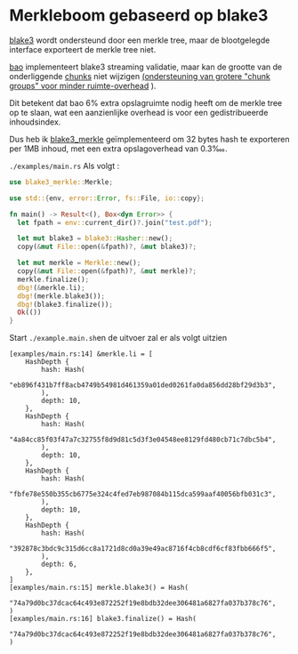 # Merkleboom gebaseerd op blake3

[blake3](https://github.com/BLAKE3-team/BLAKE3) wordt ondersteund door een merkle tree, maar de blootgelegde interface exporteert de merkle tree niet.

[bao](https://github.com/oconnor663/bao) implementeert blake3 streaming validatie, maar kan de grootte van de onderliggende [chunks](https://github.com/oconnor663/bao/issues/34) niet wijzigen [(ondersteuning van grotere "chunk groups" voor minder ruimte-overhead](https://github.com/oconnor663/bao/issues/34) ).

Dit betekent dat bao 6% extra opslagruimte nodig heeft om de merkle tree op te slaan, wat een aanzienlijke overhead is voor een gedistribueerde inhoudsindex.

Dus heb ik [blake3_merkle](https://github.com/rmw-lib/blake3_merkle) geïmplementeerd om 32 bytes hash te exporteren per 1MB inhoud, met een extra opslagoverhead van 0.3‱.

`./examples/main.rs` Als volgt :

```rust
use blake3_merkle::Merkle;

use std::{env, error::Error, fs::File, io::copy};

fn main() -> Result<(), Box<dyn Error>> {
  let fpath = env::current_dir()?.join("test.pdf");

  let mut blake3 = blake3::Hasher::new();
  copy(&mut File::open(&fpath)?, &mut blake3)?;

  let mut merkle = Merkle::new();
  copy(&mut File::open(&fpath)?, &mut merkle)?;
  merkle.finalize();
  dbg!(&merkle.li);
  dbg!(merkle.blake3());
  dbg!(blake3.finalize());
  Ok(())
}
```

Start `./example.main.sh`en de uitvoer zal er als volgt uitzien

```
[examples/main.rs:14] &merkle.li = [
    HashDepth {
        hash: Hash(
            "eb896f431b7ff8acb4749b54981d461359a01ded0261fa0da856dd28bf29d3b3",
        ),
        depth: 10,
    },
    HashDepth {
        hash: Hash(
            "4a84cc85f03f47a7c32755f8d9d81c5d3f3e04548ee8129fd480cb71c7dbc5b4",
        ),
        depth: 10,
    },
    HashDepth {
        hash: Hash(
            "fbfe78e550b355cb6775e324c4fed7eb987084b115dca599aaf40056bfb031c3",
        ),
        depth: 10,
    },
    HashDepth {
        hash: Hash(
            "392878c3bdc9c315d6cc8a1721d8cd0a39e49ac8716f4cb8cdf6cf83fbb666f5",
        ),
        depth: 6,
    },
]
[examples/main.rs:15] merkle.blake3() = Hash(
    "74a79d0bc37dcac64c493e872252f19e8bdb32dee306481a6827fa037b378c76",
)
[examples/main.rs:16] blake3.finalize() = Hash(
    "74a79d0bc37dcac64c493e872252f19e8bdb32dee306481a6827fa037b378c76",
)
```